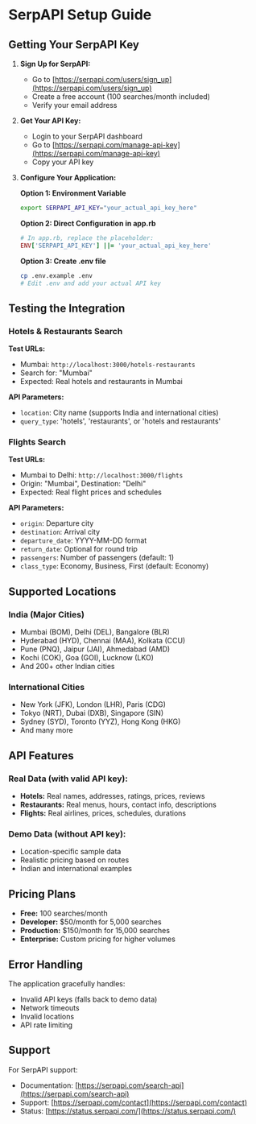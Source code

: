 # SerpAPI Setup Guide

## Getting Your SerpAPI Key

1. **Sign Up for SerpAPI:**
   - Go to [https://serpapi.com/users/sign_up](https://serpapi.com/users/sign_up)
   - Create a free account (100 searches/month included)
   - Verify your email address

2. **Get Your API Key:**
   - Login to your SerpAPI dashboard
   - Go to [https://serpapi.com/manage-api-key](https://serpapi.com/manage-api-key)
   - Copy your API key

3. **Configure Your Application:**
   
   **Option 1: Environment Variable**
   ```bash
   export SERPAPI_API_KEY="your_actual_api_key_here"
   ```
   
   **Option 2: Direct Configuration in app.rb**
   ```ruby
   # In app.rb, replace the placeholder:
   ENV['SERPAPI_API_KEY'] ||= 'your_actual_api_key_here'
   ```
   
   **Option 3: Create .env file**
   ```bash
   cp .env.example .env
   # Edit .env and add your actual API key
   ```

## Testing the Integration

### Hotels & Restaurants Search

**Test URLs:**
- Mumbai: `http://localhost:3000/hotels-restaurants`
- Search for: "Mumbai"
- Expected: Real hotels and restaurants in Mumbai

**API Parameters:**
- `location`: City name (supports India and international cities)
- `query_type`: 'hotels', 'restaurants', or 'hotels and restaurants'

### Flights Search

**Test URLs:**
- Mumbai to Delhi: `http://localhost:3000/flights`
- Origin: "Mumbai", Destination: "Delhi"
- Expected: Real flight prices and schedules

**API Parameters:**
- `origin`: Departure city
- `destination`: Arrival city
- `departure_date`: YYYY-MM-DD format
- `return_date`: Optional for round trip
- `passengers`: Number of passengers (default: 1)
- `class_type`: Economy, Business, First (default: Economy)

## Supported Locations

### India (Major Cities)
- Mumbai (BOM), Delhi (DEL), Bangalore (BLR)
- Hyderabad (HYD), Chennai (MAA), Kolkata (CCU)
- Pune (PNQ), Jaipur (JAI), Ahmedabad (AMD)
- Kochi (COK), Goa (GOI), Lucknow (LKO)
- And 200+ other Indian cities

### International Cities
- New York (JFK), London (LHR), Paris (CDG)
- Tokyo (NRT), Dubai (DXB), Singapore (SIN)
- Sydney (SYD), Toronto (YYZ), Hong Kong (HKG)
- And many more

## API Features

### Real Data (with valid API key):
- **Hotels:** Real names, addresses, ratings, prices, reviews
- **Restaurants:** Real menus, hours, contact info, descriptions
- **Flights:** Real airlines, prices, schedules, durations

### Demo Data (without API key):
- Location-specific sample data
- Realistic pricing based on routes
- Indian and international examples

## Pricing Plans

- **Free:** 100 searches/month
- **Developer:** $50/month for 5,000 searches
- **Production:** $150/month for 15,000 searches
- **Enterprise:** Custom pricing for higher volumes

## Error Handling

The application gracefully handles:
- Invalid API keys (falls back to demo data)
- Network timeouts
- Invalid locations
- API rate limiting

## Support

For SerpAPI support:
- Documentation: [https://serpapi.com/search-api](https://serpapi.com/search-api)
- Support: [https://serpapi.com/contact](https://serpapi.com/contact)
- Status: [https://status.serpapi.com/](https://status.serpapi.com/)
